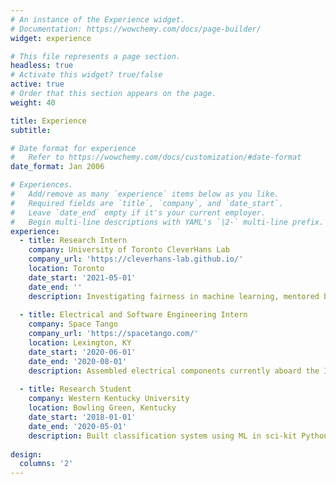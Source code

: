```yaml
---
# An instance of the Experience widget.
# Documentation: https://wowchemy.com/docs/page-builder/
widget: experience

# This file represents a page section.
headless: true
# Activate this widget? true/false
active: true
# Order that this section appears on the page.
weight: 40

title: Experience
subtitle:

# Date format for experience
#   Refer to https://wowchemy.com/docs/customization/#date-format
date_format: Jan 2006

# Experiences.
#   Add/remove as many `experience` items below as you like.
#   Required fields are `title`, `company`, and `date_start`.
#   Leave `date_end` empty if it's your current employer.
#   Begin multi-line descriptions with YAML's `|2-` multi-line prefix.
experience:
  - title: Research Intern
    company: University of Toronto CleverHans Lab
    company_url: 'https://cleverhans-lab.github.io/'
    location: Toronto
    date_start: '2021-05-01'
    date_end: ''
    description: Investigating fairness in machine learning, mentored by Prof. Nicolas Papernot in the CleverHans trustworthy machine learning lab.
        
  - title: Electrical and Software Engineering Intern
    company: Space Tango
    company_url: 'https://spacetango.com/'
    location: Lexington, KY
    date_start: '2020-06-01'
    date_end: '2020-08-01'
    description: Assembled electrical components currently aboard the International Space Station for client R&D projects. Introduced artificially intelligent and autonomous solutions including UIs, fluid detection and direction tracking, and phase microscopy.
  
  - title: Research Student
    company: Western Kentucky University
    location: Bowling Green, Kentucky
    date_start: '2018-01-01'
    date_end: '2020-05-01'
    description: Built classification system using ML in sci-kit Python on CICIDS-2017 dataset. Presented at regional conferences, such as ACM Mid-Southeast, and won best undergraduate poster. Also conducted a survey of metaheuristics for load balancing in WKU Cloud Lab’s Bioinformatics Cloud. Presented at WKU Student Reach Conference in March 2019.
        
design:
  columns: '2'
---
```

